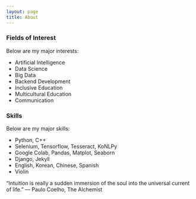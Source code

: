 ```yaml
---
layout: page
title: About
---
```


### Fields of Interest

Below are my major interests:

* Artificial Intelligence
* Data Science
* Big Data
* Backend Development
* Inclusive Education
* Multicultural Education
* Communication

### Skills

Below are my major skills:

* Python, C++
* Selenium, Tensorflow, Tesseract, KoNLPy
* Google Colab, Pandas, Matplot, Seaborn
* Django, Jekyll
* English, Korean, Chinese, Spanish
* Violin

<p class="message">
“Intuition is really a sudden immersion of the soul into the universal current of life.”
― Paulo Coelho, The Alchemist
</p>
